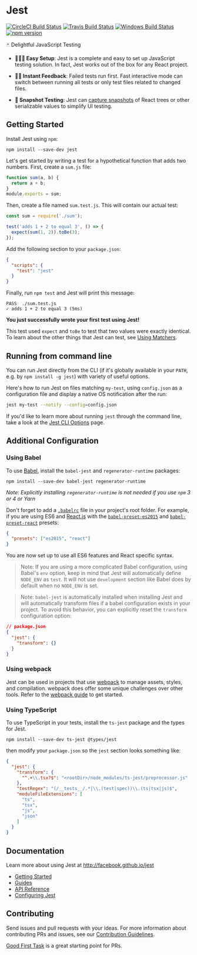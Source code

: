 # Jest

[![CircleCI Build Status](https://circleci.com/gh/facebook/jest.svg?style=shield)](https://circleci.com/gh/facebook/jest)
[![Travis Build Status](https://travis-ci.org/facebook/jest.svg?branch=master)](https://travis-ci.org/facebook/jest) [![Windows Build Status](https://ci.appveyor.com/api/projects/status/8n38o44k585hhvhd/branch/master?svg=true)](https://ci.appveyor.com/project/Daniel15/jest/branch/master) [![npm version](https://badge.fury.io/js/jest.svg)](http://badge.fury.io/js/jest)

🃏 Delightful JavaScript Testing

- **👩🏻‍💻 Easy Setup**: Jest is a complete and easy to set up JavaScript testing solution. In fact, Jest works out of the box for any React project.

- **🏃🏽 Instant Feedback**: Failed tests run first. Fast interactive mode can switch between running all tests or only test files related to changed files.

- **📸 Snapshot Testing**: Jest can [capture snapshots](http://facebook.github.io/jest/docs/en/snapshot-testing.html) of React trees or other serializable values to simplify UI testing.

## Getting Started

<!-- generated_getting_started_start -->
Install Jest using `npm`:

```
npm install --save-dev jest
```

Let's get started by writing a test for a hypothetical function that adds two numbers. First, create a `sum.js` file:

```javascript
function sum(a, b) {
  return a + b;
}
module.exports = sum;
```

Then, create a file named `sum.test.js`. This will contain our actual test:

```javascript
const sum = require('./sum');

test('adds 1 + 2 to equal 3', () => {
  expect(sum(1, 2)).toBe(3);
});
```

Add the following section to your `package.json`:

```json
{
  "scripts": {
    "test": "jest"
  }
}
```

Finally, run `npm test` and Jest will print this message:

```
PASS  ./sum.test.js
✓ adds 1 + 2 to equal 3 (5ms)
```

**You just successfully wrote your first test using Jest!**

This test used `expect` and `toBe` to test that two values were exactly identical. To learn about the other things that Jest can test, see [Using Matchers](https://facebook.github.io/jest/docs/en/using-matchers.html).

## Running from command line

You can run Jest directly from the CLI (if it's globally available in your `PATH`, e.g. by `npm install -g jest`) with variety of useful options.

Here's how to run Jest on files matching `my-test`, using `config.json` as a configuration file and display a native OS notification after the run:

```bash
jest my-test --notify --config=config.json
```

If you'd like to learn more about running `jest` through the command line, take a look at the [Jest CLI Options](https://facebook.github.io/jest/docs/en/cli.html) page.

## Additional Configuration

### Using Babel

To use [Babel](http://babeljs.io/), install the `babel-jest` and `regenerator-runtime` packages:

```
npm install --save-dev babel-jest regenerator-runtime
```

*Note: Explicitly installing `regenerator-runtime` is not needed if you use `npm` 3 or 4 or Yarn*

Don't forget to add a [`.babelrc`](https://babeljs.io/docs/usage/babelrc/) file in your project's root folder. For example, if you are using ES6 and [React.js](https://facebook.github.io/react/) with the [`babel-preset-es2015`](https://babeljs.io/docs/plugins/preset-es2015/) and [`babel-preset-react`](https://babeljs.io/docs/plugins/preset-react/) presets:

```json
{
  "presets": ["es2015", "react"]
}
```

You are now set up to use all ES6 features and React specific syntax.

> Note: If you are using a more complicated Babel configuration, using Babel's `env` option,
keep in mind that Jest will automatically define `NODE_ENV` as `test`.
It will not use `development` section like Babel does by default when no `NODE_ENV` is set.

> Note: `babel-jest` is automatically installed when installing Jest and will automatically transform files if a babel configuration exists in your project. To avoid this behavior, you can explicitly reset the `transform` configuration option:

```json
// package.json
{
  "jest": {
    "transform": {}
  }
}
```

### Using webpack

Jest can be used in projects that use [webpack](https://webpack.github.io/) to manage assets, styles, and compilation. webpack does offer some unique challenges over other tools. Refer to the [webpack guide](https://facebook.github.io/jest/docs/en/webpack.html) to get started.

### Using TypeScript

To use TypeScript in your tests, install the `ts-jest` package and the types for Jest.

```
npm install --save-dev ts-jest @types/jest
```

then modify your `package.json` so the `jest` section looks something like:

```json
{
  "jest": {
    "transform": {
      "^.+\\.tsx?$": "<rootDir>/node_modules/ts-jest/preprocessor.js"
    },
    "testRegex": "(/__tests__/.*|\\.(test|spec))\\.(ts|tsx|js)$",
    "moduleFileExtensions": [
      "ts",
      "tsx",
      "js",
      "json"
    ]
  }
}
```
<!-- generated_getting_started_end -->

## Documentation

Learn more about using Jest at http://facebook.github.io/jest

* [Getting Started](http://facebook.github.io/jest/docs/en/getting-started.html)
* [Guides](http://facebook.github.io/jest/docs/en/snapshot-testing.html)
* [API Reference](http://facebook.github.io/jest/docs/en/api.html)
* [Configuring Jest](http://facebook.github.io/jest/docs/en/configuration.html)

## Contributing

Send issues and pull requests with your ideas. For more information about contributing PRs and issues, see our [Contribution Guidelines](https://github.com/facebook/jest/blob/master/CONTRIBUTING.md).

[Good First Task](https://github.com/facebook/jest/labels/Good%20First%20Task) is a great starting point for PRs.
